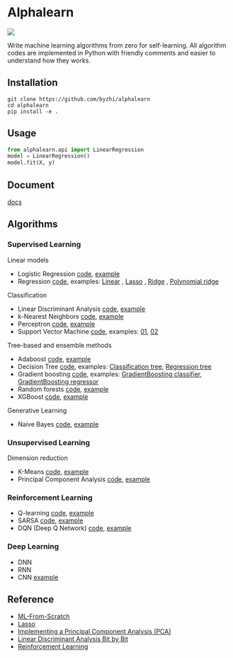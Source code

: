 # Alphalearn
![](https://img.shields.io/badge/python-3.7+-blue.svg)

Write machine learning algorithms from zero for self-learning. All algorithm codes are implemented in Python with friendly comments and easier to understand how they works.

## Installation
```
git clone https://github.com/byzhi/alphalearn
cd alphalearn
pip install -e .
```

## Usage
```python
from alphalearn.api import LinearRegression
model = LinearRegression()
model.fit(X, y)
```

## Document
[docs](https://byzhi.github.io/alphalearn/) 

## Algorithms

### Supervised Learning
Linear models

- Logistic Regression [code](./alphalearn/supervised/logistic_regression.py), [example](./examples/example_LogisticRegression.py)
- Regression [code](./alphalearn/supervised/regression.py), examples: [Linear](./examples/example_LinearRegression.py)
, [Lasso](./examples/example_LassoRegression.py)
, [Ridge](./examples/example_RidgeRegression.py)
, [Polynomial ridge](./examples/example_PolynomialRidgeRegression.py)

Classification

- Linear Discriminant Analysis [code](./alphalearn/supervised/linear_discriminant_analysis.py), [example](./examples/example_PCA_LDA.py)
- k-Nearest Neighbors [code](./alphalearn/supervised/k_nearest_neighbors.py), [example](./examples/example_KNeighborsClassifier.py)
- Perceptron [code](./alphalearn/supervised/perceptron.py), [example](./examples/example_Perceptron.py)
- Support Vector Machine [code](./alphalearn/supervised/support_vector_machine.py), examples: [01](./examples/example_svm.py), [02](./examples/example_svm_02.py)

Tree-based and ensemble methods

- Adaboost [code](./alphalearn/supervised/adaboost.py), [example](./examples/example_Adaboost.py)
- Decision Tree [code](./alphalearn/supervised/decision_tree.py), examples: [Classification tree](./examples/example_ClassificationTree.py), [Regression tree](./examples/example_RegressionTree.py)
- Gradient boosting [code](./alphalearn/supervised/gradient_boosting.py), examples: [GradientBoosting classifier](./examples/example_GradientBoostingClassifier.py), [GradientBoosting regressor](./examples/example_GradientBoostingRegressor.py)
- Random forests [code](./alphalearn/supervised/random_forest.py), [example](./examples/example_RandomForestClassifier.py)
- XGBoost [code](./alphalearn/supervised/xgboost.py), [example](./examples/example_XGBoost.py)

Generative Learning

- Naive Bayes [code](./alphalearn/supervised/naive_bayes.py), [example](./examples/example_GaussianNB.py)

### Unsupervised Learning

Dimension reduction

- K-Means [code](./alphalearn/unsupervised/kmeans.py), [example](./examples/example_KMeans.py)
- Principal Component Analysis [code](./alphalearn/unsupervised/principal_component_analysis.py), [example](./examples/example_PCA_LDA.py)


### Reinforcement Learning
- Q-learning [code](./alphalearn/reinforcement/qlsarsa/base.py), [example](./examples/example_QLearning.py)
- SARSA [code](./alphalearn/reinforcement/qlsarsa/base.py), [example](./examples/example_SARSA.py)
- DQN (Deep Q Network) [code](./alphalearn/reinforcement/dqn/DeepQNetwork.py), [example](./examples/example_DeepQNetwork.py)

### Deep Learning
- DNN
- RNN
- CNN [example](./examples/example_CNN.py)

## Reference
- [ML-From-Scratch](https://github.com/eriklindernoren/ML-From-Scratch)
- [Lasso](https://github.com/satopirka/Lasso)
- [Implementing a Principal Component Analysis (PCA)](https://sebastianraschka.com/Articles/2014_pca_step_by_step.html)
- [Linear Discriminant Analysis Bit by Bit](https://sebastianraschka.com/Articles/2014_python_lda.html)
- [Reinforcement Learning](https://github.com/rlcode/reinforcement-learning)